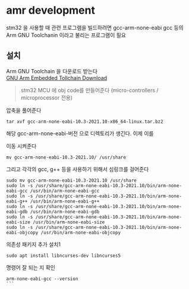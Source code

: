 # amr development

stm32 을 사용할 때 관련 프로그램을 빌드하려면 
gcc-arm-none-eabi gcc 등의 Arm GNU Toolchanin 이라고 불리는 프로그램이 필요  

## 설치
Arm GNU Toolchain 을 다운로드 받는다  
[GNU Arm Embedded Tollchain Download](https://developer.arm.com/downloads/-/gnu-rm)
 

> stm32 MCU 에 obj code를 만들어준다 (micro-controllers / microprocessor 전용)   

압축을 풀어준다 
```
tar xvf gcc-arm-none-eabi-10.3-2021.10-x86_64-linux.tar.bz2 
```

해당 gcc-arm-none-eabi-버전 으로 디렉토리가 생긴다. 이제 이를 

이동 시켜준다
```
mv gcc-arm-none-eabi-10.3-2021.10/ /usr/share
```

그리고 각각의 gcc, g++ 등을 사용하기 위해서 심링크를 걸어준다

```
sudo mv gcc-arm-none-eabi-10.3-2021.10 /usr/share
sudo ln -s /usr/share/gcc-arm-none-eabi-10.3-2021.10/bin/arm-none-eabi-gcc /usr/bin/arm-none-eabi-gcc
sudo ln -s /usr/share/gcc-arm-none-eabi-10.3-2021.10/bin/arm-none-eabi-g++ /usr/bin/arm-none-eabi-g++
sudo ln -s /usr/share/gcc-arm-none-eabi-10.3-2021.10/bin/arm-none-eabi-gdb /usr/bin/arm-none-eabi-gdb
sudo ln -s /usr/share/gcc-arm-none-eabi-10.3-2021.10/bin/arm-none-eabi-size /usr/bin/arm-none-eabi-size
sudo ln -s /usr/share/gcc-arm-none-eabi-10.3-2021.10/bin/arm-none-eabi-objcopy /usr/bin/arm-none-eabi-objcopy
```

의존성 패키지 추가 설치1
```
sudo apt install libncurses-dev libncurses5
```

명령어 잘 되는 지 확인 
````
arm-none-eabi-gcc --version
```


